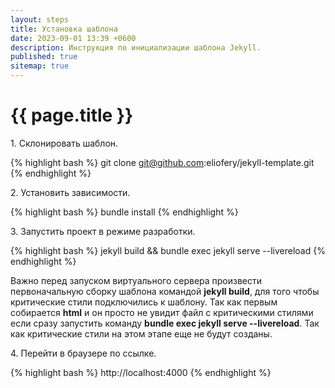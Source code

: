 ```yaml
---
layout: steps
title: Установка шаблона
date: 2023-09-01 13:39 +0600
description: Инструкция по инициализации шаблона Jekyll.
published: true
sitemap: true
---
```


# {{ page.title }}

1\. Склонировать шаблон.

{% highlight bash %}
git clone git@github.com:eliofery/jekyll-template.git
{% endhighlight %}

2\. Установить зависимости.

{% highlight bash %}
bundle install
{% endhighlight %}

3\. Запустить проект в режиме разработки.

{% highlight bash %}
jekyll build && bundle exec jekyll serve --livereload
{% endhighlight %}

Важно перед запуском виртуального сервера произвести первоначальную сборку шаблона командой **jekyll build**, для того чтобы критические стили подключились к шаблону. Так как первым собирается **html** и он просто не увидит файл с критическими стилями если сразу запустить команду **bundle exec jekyll serve --livereload**. Так как критические стили на этом этапе еще не будут созданы.

4\. Перейти в браузере по ссылке.

{% highlight bash %}
http://localhost:4000
{% endhighlight %}

